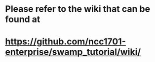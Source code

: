 # Please refer to the wiki that can be found at  
# https://github.com/ncc1701-enterprise/swamp_tutorial/wiki/
